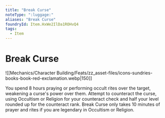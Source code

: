 ```yaml
---
title: "Break Curse"
noteType: ":luggage:"
aliases: "Break Curse"
foundryId: Item.HxWe2IlDa1ROHvQ4
tags:
  - Item
---
```


# Break Curse
![[Mechanics/Character Building/Feats/zz_asset-files/icons-sundries-books-book-red-exclamation.webp|150]]

You spend 8 hours praying or performing occult rites over the target, weakening a curse's power over them. Attempt to counteract the curse, using Occultism or Religion for your counteract check and half your level rounded up for the counteract rank. Break Curse only takes 10 minutes of prayer and rites if you are legendary in Occultism or Religion.
